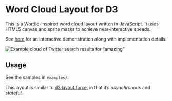 # Word Cloud Layout for D3

This is a [Wordle](http://www.wordle.net/)-inspired word cloud layout written
in JavaScript. It uses HTML5 canvas and sprite masks to achieve
near-interactive speeds.

See [here](http://www.jasondavies.com/wordcloud/) for an interactive
demonstration along with implementation details.

![Example cloud of Twitter search results for “amazing”](https://github.com/jasondavies/d3-cloud/raw/master/examples/amazing.png)

## Usage

See the samples in `examples/`.

This layout is similar to
[d3.layout.force](https://github.com/mbostock/d3/wiki/Force-Layout), in that
it’s *asynchronous* and *stateful*.
